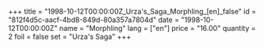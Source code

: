 +++
title = "1998-10-12T00:00:00Z_Urza's_Saga_Morphling_[en]_false"
id = "812f4d5c-aacf-4bd8-849d-80a357a7804d"
date = "1998-10-12T00:00:00Z"
name = "Morphling"
lang = ["en"]
price = "16.00"
quantity = 2
foil = false
set = "Urza's Saga"
+++
